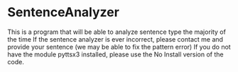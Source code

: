 # SentenceAnalyzer
This is a program that will be able to analyze sentence type the majority of the time
If the sentence analyzer is ever incorrect, please contact me and provide your sentence (we may be able to fix the pattern error)
If you do not have the module pyttsx3 installed, please use the No Install version of the code.
